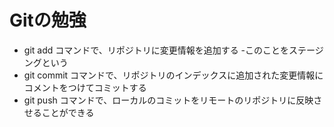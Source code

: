 # Gitの勉強
- git add コマンドで、リポジトリに変更情報を追加する
  -このことをステージングという
- git commit コマンドで、リポジトリのインデックスに追加された変更情報にコメントをつけてコミットする
- git push コマンドで、ローカルのコミットをリモートのリポジトリに反映させることができる
